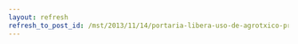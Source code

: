 ```yaml
---
layout: refresh
refresh_to_post_id: /mst/2013/11/14/portaria-libera-uso-de-agrotxico-proibido-no-brasil
---
```

